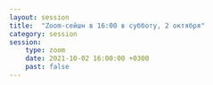 ```yaml
---
layout: session
title:  "Zoom-сейшн в 16:00 в субботу, 2 октября"
category: session
session:
    type: zoom
    date: 2021-10-02 16:00:00 +0300
    past: false
---
```

